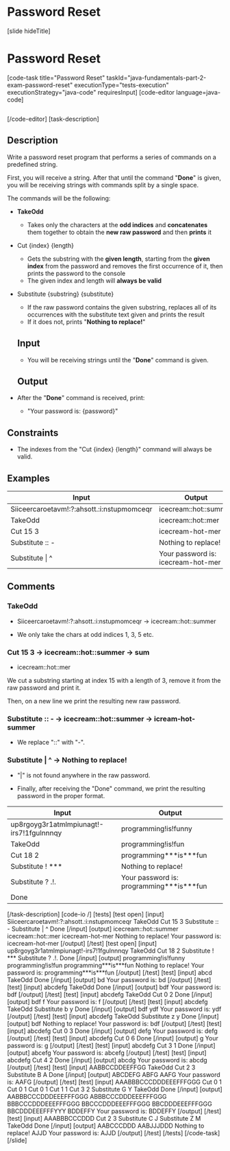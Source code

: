 # Password Reset

[slide hideTitle]
# Password Reset
[code-task title="Password Reset" taskId="java-fundamentals-part-2-exam-password-reset" executionType="tests-execution" executionStrategy="java-code" requiresInput]
[code-editor language=java-code]
```

```
[/code-editor]
[task-description]
## Description

Write a password reset program that performs a series of commands on a predefined string. 

First, you will receive a string. After that until the command "**Done**" is given, you will be receiving strings with commands split by a single space. 

The commands will be the following:

- **TakeOdd**
  * Takes only the characters at the **odd indices** and **concatenates** them together to obtain the **new raw password** and then **prints** it
- Cut {index} {length}
  * Gets the substring with the **given length**, starting from the **given index** from the password and removes the first occurrence of it, then prints the password to the console
  * The given index and length will **always be valid**
- Substitute {substring} {substitute}
  * If the raw password contains the given substring, replaces all of its occurrences with the substitute text given and prints the result
  * If it does not, prints "**Nothing to replace!**"

  ## Input

  - You will be receiving strings until the "**Done**" command is given.

  ## Output

- After the "**Done**" command is received, print:
  * "Your password is: {password}"

## Constraints

- The indexes from the "Cut {index} {length}" command will always be valid.


## Examples

| **Input** | **Output** |
| --- | --- |
| Siiceercaroetavm!:?:ahsott.:i:nstupmomceqr | icecream::hot::summer |
| TakeOdd | icecream::hot::mer |
| Cut 15 3 | icecream-hot-mer |
| Substitute \:\: \- | Nothing to replace! |
| Substitute \| ^ | Your password is: icecream-hot-mer

## Comments

### TakeOdd 

- Siiceercaroetavm!:?:ahsott.:i:nstupmomceqr -> icecream::hot::summer

- We only take the chars at odd indices 1, 3, 5 etc.

### Cut 15  3 -> icecream::hot::summer -> sum

- icecream::hot::mer

We cut a substring starting at index 15 with a length of 3, remove it from the raw password and print it. 

Then, on a new line we print the resulting new raw password.

### Substitute :: - -> icecream::hot::summer -> icream-hot-summer

- We replace "::" with "-".

### Substitute | ^ -> Nothing to replace! 

- "|" is not found anywhere in the raw password.

- Finally, after receiving the "Done" command, we print the resulting password in the proper format.

| **Input** | **Output** |
| --- | --- |
| up8rgoyg3r1atmlmpiunagt!-irs7!1fgulnnnqy | programming!is!funny |
| TakeOdd | programming!is!fun |
| Cut 18 2 | programming\*\*\*is\*\*\*fun |
| Substitute ! *** | Nothing to replace! |
| Substitute ? .!. | Your password is: programming\*\*\*is\*\*\*fun |
| Done | | 


[/task-description]
[code-io /]
[tests]
[test open]
[input]
Siiceercaroetavm!:?:ahsott.:i:nstupmomceqr 
TakeOdd
Cut 15 3
Substitute :: -
Substitute \| ^
Done
[/input]
[output]
icecream::hot::summer
icecream::hot::mer
icecream-hot-mer
Nothing to replace!
Your password is: icecream-hot-mer
[/output]
[/test]
[test open]
[input]
up8rgoyg3r1atmlmpiunagt!-irs7!1fgulnnnqy
TakeOdd
Cut 18 2
Substitute ! \*\*\*
Substitute ? .!.
Done
[/input]
[output]
programming!is!funny
programming!is!fun
programming\*\*\*is\*\*\*fun
Nothing to replace!
Your password is: programming\*\*\*is\*\*\*fun
[/output]
[/test]
[test]
[input]
abcd
TakeOdd
Done
[/input]
[output]
bd
Your password is: bd
[/output]
[/test]
[test]
[input]
abcdefg
TakeOdd
Done
[/input]
[output]
bdf
Your password is: bdf
[/output]
[/test]
[test]
[input]
abcdefg
TakeOdd
Cut 0 2
Done
[/input]
[output]
bdf
f
Your password is: f
[/output]
[/test]
[test]
[input]
abcdefg
TakeOdd
Substitute b y
Done
[/input]
[output]
bdf
ydf
Your password is: ydf
[/output]
[/test]
[test]
[input]
abcdefg
TakeOdd
Substitute z y
Done
[/input]
[output]
bdf
Nothing to replace!
Your password is: bdf
[/output]
[/test]
[test]
[input]
abcdefg
Cut 0 3
Done
[/input]
[output]
defg
Your password is: defg
[/output]
[/test]
[test]
[input]
abcdefg
Cut 0 6
Done
[/input]
[output]
g
Your password is: g
[/output]
[/test]
[test]
[input]
abcdefg
Cut 3 1
Done
[/input]
[output]
abcefg
Your password is: abcefg
[/output]
[/test]
[test]
[input]
abcdefg
Cut 4 2
Done
[/input]
[output]
abcdg
Your password is: abcdg
[/output]
[/test]
[test]
[input]
AABBCCDDEEFFGG
TakeOdd
Cut 2 3
Substitute B A
Done
[/input]
[output]
ABCDEFG
ABFG
AAFG
Your password is: AAFG
[/output]
[/test]
[test]
[input]
AAABBBCCCDDDEEEFFFGGG
Cut 0 1
Cut 0 1
Cut 0 1
Cut 1 1
Cut 3 2
Substitute G Y
TakeOdd
Done
[/input]
[output]
AABBBCCCDDDEEEFFFGGG
ABBBCCCDDDEEEFFFGGG
BBBCCCDDDEEEFFFGGG
BBCCCDDDEEEFFFGGG
BBCDDDEEEFFFGGG
BBCDDDEEEFFFYYY
BDDEFFY
Your password is: BDDEFFY
[/output]
[/test]
[test]
[input]
AAABBBCCCDDD
Cut 2 3
Substitute C J
Substitute Z M
TakeOdd
Done
[/input]
[output]
AABCCCDDD
AABJJJDDD
Nothing to replace!
AJJD
Your password is: AJJD
[/output]
[/test]
[/tests]
[/code-task]
[/slide]
